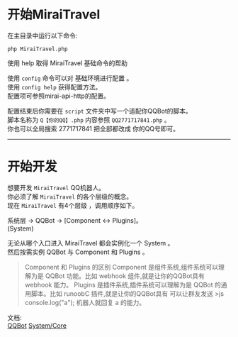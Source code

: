# 开始MiraiTravel

在主目录中运行以下命令: </br>
```shall 
php MiraiTravel.php 
```
使用 help 取得 MiraiTravel 基础命令的帮助 </br>

使用 ``config`` 命令可以对 基础环境进行配置 。 </br>
使用 ``config help`` 获得配置方法。 </br>
配置项可参照mirai-api-http的配置。 </br>

配置结束后你需要在 ```script``` 文件夹中写一个适配你QQBot的脚本。 </br>
脚本名称为 ``Q【你的QQ】.php`` 内容参照 ``QQ2771717841.php`` 。 </br>
你也可以全局搜索 2771717841 把全部都改成 你的QQ号即可。 </br>

---

# 开始开发

想要开发 ``MiraiTravel`` QQ机器人。 </br>
你必须了解 ``MiraiTravel`` 的各个层级的概念。 </br>
现在 ``MiraiTravel`` 有4个层级 ，调用顺序如下。 </br>

系统层 -> QQBot -> [Component <-> Plugins]。 </br>
(System) </br>

无论从哪个入口进入 MiraiTravel 都会实例化一个 System 。 </br>
然后按需实例 QQBot 与 Component 和 Plugins 。 </br>

> Component 和 Plugins 的区别
> Component 是组件系统,组件系统可以理解为是 QQBot 功能。比如 webhook 组件,就是让你的QQBot具有 webhook 能力。
> Plugins 是插件系统,插件系统可以理解为是 QQBot 的通用脚本。比如 runoobC 插件,就是让你的QQBot具有 可以让群友发送 >js console.log("a"); 机器人就回复 a 的能力。

[QQBot]:./QQBot.md
[System/Core]:./System.md
文档: </br>
[QQBot]
[System/Core]